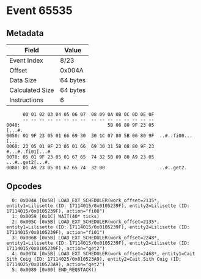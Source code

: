 # Event 65535

## Metadata

| Field           | Value    |
|-----------------|----------|
| Event Index     | 8/23     |
| Offset          | 0x004A   |
| Data Size       | 64 bytes |
| Calculated Size | 64 bytes |
| Instructions    | 6        |

```
      00 01 02 03 04 05 06 07  08 09 0A 0B 0C 0D 0E 0F
      -- -- -- -- -- -- -- --  -- -- -- -- -- -- -- --
0040:                                5B 06 80 9F 23 05            [...#.
0050: 01 9F 23 05 01 66 69 30  30 1C 07 80 5B 06 80 9F  ..#..fi00...[...
0060: 23 05 01 9F 23 05 01 66  69 30 31 5B 08 80 9F 23  #...#..fi01[...#
0070: 05 01 9F 23 05 01 67 65  74 32 5B 09 80 A9 23 05  ...#..get2[...#.
0080: 01 A9 23 05 01 67 65 74  32 00                    ..#..get2.      
```

## Opcodes

```
  0: 0x004A [0x5B] LOAD_EXT_SCHEDULER(work_offset=2135*, entity1=Lilisette (ID: 17114015/0x0105239F), entity2=Lilisette (ID: 17114015/0x0105239F), action="fi00")
  1: 0x0059 [0x1C] WAIT(40* ticks)
  2: 0x005C [0x5B] LOAD_EXT_SCHEDULER(work_offset=2135*, entity1=Lilisette (ID: 17114015/0x0105239F), entity2=Lilisette (ID: 17114015/0x0105239F), action="fi01")
  3: 0x006B [0x5B] LOAD_EXT_SCHEDULER(work_offset=2248*, entity1=Lilisette (ID: 17114015/0x0105239F), entity2=Lilisette (ID: 17114015/0x0105239F), action="get2")
  4: 0x007A [0x5B] LOAD_EXT_SCHEDULER(work_offset=2468*, entity1=Cait Sith Coig (ID: 17114025/0x010523A9), entity2=Cait Sith Coig (ID: 17114025/0x010523A9), action="get2")
  5: 0x0089 [0x00] END_REQSTACK()
```

